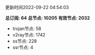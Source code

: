 更新时间2022-09-22 04:54:03

**总订阅: 64**
**总节点: 10205**
**有效节点: 2032**
- trojan节点: 58
- v2ray节点: 1742
- ss节点: 228
- ssr节点: 4
